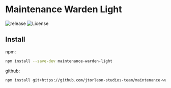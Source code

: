 # Maintenance Warden Light

![release](https://github.com/jtorleon-studios-team/maintenance-warden-light/actions/workflows/release.yml/badge.svg)
![License](https://img.shields.io/github/license/jtorleon-studios-team/maintenance-warden-light)

## Install

npm:
```sh
npm install --save-dev maintenance-warden-light
```

github:
```sh
npm install git+https://github.com/jtorleon-studios-team/maintenance-warden-light.git
```
